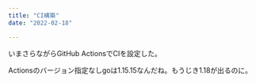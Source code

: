 ```yaml
---
title: "CI構築"
date: "2022-02-18"

---
```


いまさらながらGitHub ActionsでCIを設定した。

Actionsのバージョン指定なしgoは1.15.15なんだね。もうじき1.18が出るのに。

